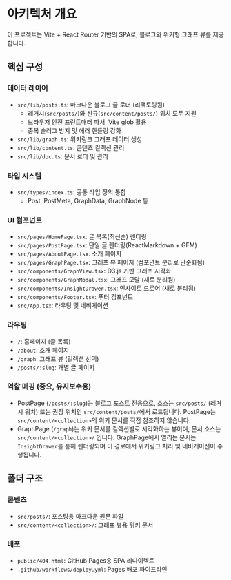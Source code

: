 # 아키텍처 개요

이 프로젝트는 Vite + React Router 기반의 SPA로, 블로그와 위키형 그래프 뷰를 제공합니다.

## 핵심 구성

### 데이터 레이어
- `src/lib/posts.ts`: 마크다운 블로그 글 로더 (리팩토링됨)
  - 레거시(`src/posts/`)와 신규(`src/content/posts/`) 위치 모두 지원
  - 브라우저 안전 프런트매터 파서, Vite glob 활용
  - 중복 슬러그 방지 및 에러 핸들링 강화
- `src/lib/graph.ts`: 위키링크 그래프 데이터 생성
- `src/lib/content.ts`: 콘텐츠 컬렉션 관리
- `src/lib/doc.ts`: 문서 로더 및 관리

### 타입 시스템
- `src/types/index.ts`: 공통 타입 정의 통합
  - Post, PostMeta, GraphData, GraphNode 등

### UI 컴포넌트
- `src/pages/HomePage.tsx`: 글 목록(최신순) 렌더링
- `src/pages/PostPage.tsx`: 단일 글 렌더링(ReactMarkdown + GFM)
- `src/pages/AboutPage.tsx`: 소개 페이지
- `src/pages/GraphPage.tsx`: 그래프 뷰 페이지 (컴포넌트 분리로 단순화됨)
- `src/components/GraphView.tsx`: D3.js 기반 그래프 시각화
- `src/components/GraphModal.tsx`: 그래프 모달 (새로 분리됨)
- `src/components/InsightDrawer.tsx`: 인사이트 드로어 (새로 분리됨)
- `src/components/Footer.tsx`: 푸터 컴포넌트
- `src/App.tsx`: 라우팅 및 네비게이션

### 라우팅
- `/`: 홈페이지 (글 목록)
- `/about`: 소개 페이지
- `/graph`: 그래프 뷰 (컬렉션 선택)
- `/posts/:slug`: 개별 글 페이지

### 역할 매핑 (중요, 유지보수용)
- PostPage (`/posts/:slug`)는 블로그 포스트 전용으로, 소스는 `src/posts/` (레거시 위치) 또는 권장 위치인 `src/content/posts/`에서 로드됩니다. PostPage는 `src/content/<collection>`의 위키 문서를 직접 참조하지 않습니다.
- GraphPage (`/graph`)는 위키 문서를 컬렉션별로 시각화하는 뷰이며, 문서 소스는 `src/content/<collection>/` 입니다. GraphPage에서 열리는 문서는 `InsightDrawer`를 통해 렌더링되며 이 경로에서 위키링크 처리 및 네비게이션이 수행됩니다.

## 폴더 구조

### 콘텐츠
- `src/posts/`: 포스팅용 마크다운 원문 파일
- `src/content/<collection>/`: 그래프 뷰용 위키 문서

### 배포
- `public/404.html`: GitHub Pages용 SPA 리다이렉트
- `.github/workflows/deploy.yml`: Pages 배포 파이프라인
